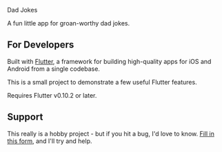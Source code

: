   Dad Jokes

A fun little app for groan-worthy dad jokes.

## For Developers

Built with [Flutter]((http://flutter.io/)), a framework for building
high-quality apps for iOS and Android from a single codebase.

This is a small project to demonstrate a few useful Flutter features.

Requires Flutter v0.10.2 or later.

## Support

This really is a hobby project - but if you hit a bug, I'd love to know.
[Fill in this form](https://docs.google.com/forms/d/1rSutZDcuVA8sT4aEgJRYjD_pJtgGSLlbvXO5r3iOiXM), and I'll try and help.                                                                                                                                                       